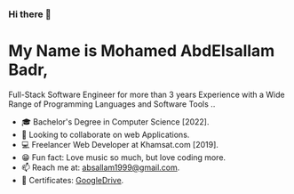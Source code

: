 ### Hi there 👋

# My Name is Mohamed AbdElsallam Badr, 
Full-Stack Software Engineer for more than 3 years Experience with a Wide Range of Programming Languages and Software Tools ..

- 🎓 Bachelor's Degree in Computer Science [2022].
- 🤝 Looking to collaborate on web Applications.
- 💻 Freelancer Web Developer at Khamsat.com [2019].
- 😁 Fun fact: Love music so much, but love coding more.
- 📫 Reach me at: absallam1999@gmail.com.
- 🏅 Certificates: [GoogleDrive](https://drive.google.com/drive/folders/1q0CJ8xop02FdmOBcEP9rQd0l0MqaxEUg).
